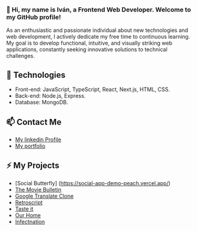 ### 👋 Hi, my name is Iván, a Frontend Web Developer. Welcome to my GitHub profile!

As an enthusiastic and passionate individual about new technologies and web development, I actively dedicate my free time to continuous learning. My goal is to develop functional, intuitive, and visually striking web applications, constantly seeking innovative solutions to technical challenges.

## 🚀 Technologies 

- Front-end: JavaScript, TypeScript, React, Next.js, HTML, CSS.
- Back-end: Node.js, Express.
- Database: MongoDB.

## 📫 Contact Me
- [My linkedin Profile](https://www.linkedin.com/in/ivangarciayebra/)
- [My portfolio](https://yebraidev.vercel.app/)

## ⚡ My Projects
- [Social Butterfly] (https://social-app-demo-peach.vercel.app/)
- [The Movie Bulletin](https://the-movie-bulletin.vercel.app/)
- [Google Translate Clone](https://yebrai.github.io/google-translate-chatgpt/)
- [Retroscript](https://yebrai.github.io/retroscript/)
- [Taste it](https://taste-it-app.netlify.app/)
- [Our Home](https://ourhome.cyclic.app/)
- [Infectnation](https://yebrai.github.io/Infectnation/)
  


<!--
Here are some ideas to get you started:

- 🔭 I’m currently working on ...
- 🌱 I’m currently learning ...
- 👯 I’m looking to collaborate on ...
- 🤔 I’m looking for help with ...
- 💬 Ask me about ...
- 📫 How to reach me: ...
- 😄 Pronouns: ...
- ⚡ Fun fact: ...
-->
